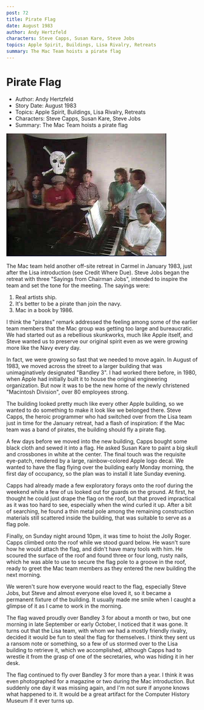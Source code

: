 ```yaml
---
post: 72
title: Pirate Flag
date: August 1983
author: Andy Hertzfeld
characters: Steve Capps, Susan Kare, Steve Jobs
topics: Apple Spirit, Buildings, Lisa Rivalry, Retreats
summary: The Mac Team hoists a pirate flag
---
```


# Pirate Flag
* Author: Andy Hertzfeld
* Story Date: August 1983
* Topics: Apple Spirit, Buildings, Lisa Rivalry, Retreats
* Characters: Steve Capps, Susan Kare, Steve Jobs
* Summary: The Mac Team hoists a pirate flag

![The pirate flag, as posed for Fortune Magazine in 1984.](images/Macintosh/pirate_flag.jpg) 
    
The Mac team held another off-site retreat in Carmel in January 1983, just after the Lisa introduction (see Credit Where Due).  Steve Jobs began the retreat with three "Sayings from Chairman Jobs", intended to inspire the team and set the tone for the meeting.   The sayings were:

1.  Real artists ship.
2.  It's better to be a pirate than join the navy.
3.  Mac in a book by 1986.

I think the "pirates" remark addressed the feeling among some of the earlier team members that the Mac group was getting too large and bureaucratic. We had started out as a rebellious skunkworks, much like Apple itself, and Steve wanted us to preserve our original spirit even as we were growing more like the Navy every day.

In fact, we were growing so fast that we needed to move again.  In August of 1983, we moved across the street to a larger building that was unimaginatively designated "Bandley 3".  I had worked there before, in 1980, when Apple had initially built it to house the original engineering organization.  But now it was to be the new home of the newly christened "Macintosh Division", over 80 employees strong.

The building looked pretty much like every other Apple building, so we wanted to do something to make it look like we belonged there. Steve Capps, the heroic programmer who had switched over from the Lisa team just in time for the January retreat, had a flash of inspiration: if the Mac team was a band of pirates, the building should fly a pirate flag.

A few days before we moved into the new building, Capps bought some black cloth and sewed it into a flag. He asked Susan Kare to paint a big skull and crossbones in white at the center.   The final touch was the requisite eye-patch, rendered by a large, rainbow-colored Apple logo decal.  We wanted to have the flag flying over the building early Monday morning, the first day of occupancy, so the plan was to install it late Sunday evening.

Capps had already made a few exploratory forays onto the roof during the weekend while a few of us looked out for guards on the ground.  At first, he thought he could just drape the flag on the roof, but that proved impractical as it was too hard to see, especially when the wind curled it up.  After a bit of searching, he found a thin metal pole among the remaining construction materials still scattered inside the building, that was suitable to serve as a flag pole.

Finally, on Sunday night around 10pm, it was time to hoist the Jolly Roger.  Capps climbed onto the roof while we stood guard below.  He wasn't sure how he would attach the flag, and didn't have many tools with him.  He scoured the surface of the roof and found three or four long, rusty nails, which he was able to use to secure the flag pole to a groove in the roof, ready to greet the Mac team members as they entered the new building the next morning.

We weren't sure how everyone would react to the flag, especially Steve Jobs, but Steve and almost everyone else loved it, so it became a permanent fixture of the building.  It usually made me smile when I caught a glimpse of it as I came to work in the morning.

The flag waved proudly over Bandley 3 for about a month or two, but one morning in late September or early October, I noticed that it was gone.  It turns out that the Lisa team, with whom we had a mostly friendly rivalry, decided it would be fun to steal the flag for themselves.  I think they sent us a ransom note or something, so a few of us stormed over to the Lisa building to retrieve it, which we accomplished, although Capps had to wrestle it from the grasp of one of the secretaries, who was hiding it in her desk.

The flag continued to fly over Bandley 3 for more than a year.  I think it was even photographed for a magazine or two during the Mac introduction.  But suddenly one day it was missing again, and I'm not sure if anyone knows what happened to it.  It would be a great artifact for the Computer History Museum if it ever turns up.